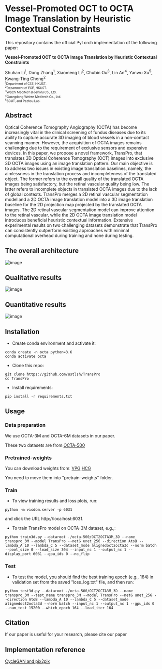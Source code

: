 # Vessel-Promoted OCT to OCTA Image Translation by Heuristic Contextual Constraints

This repository contains the official PyTorch implementation of the following paper:

**Vessel-Promoted OCT to OCTA Image Translation by Heuristic Contextual Constraints**

Shuhan Li<sup>1</sup>, Dong Zhang<sup>1</sup>, Xiaomeng Li<sup>2</sup>, Chubin Ou<sup>3</sup>, Lin An<sup>4</sup>, Yanwu Xu<sup>5</sup>, Kwang-Ting Cheng<sup>2</sup>  
<font size=1><sup>1</sup>Department of CSE, HKUST.</font>  
<font size=1><sup>2</sup>Department of ECE, HKUST.</font>  
<font size=1><sup>3</sup>Weizhi Meditech (Foshan) Co., Ltd.</font>    
<font size=1><sup>4</sup>Guangdong Weiren Meditech Co., Ltd.</font>    
<font size=1><sup>5</sup>SCUT, and Pazhou Lab.</font>    

## Abstract
Optical Coherence Tomography Angiography (OCTA) has become increasingly vital in the clinical screening of fundus diseases due to its ability to capture accurate 3D imaging of blood vessels in a non-contact scanning manner. However, the acquisition of OCTA images remains challenging due to the requirement of exclusive sensors and expensive devices. In this paper, we propose a novel framework, TransPro, that translates 3D Optical Coherence Tomography (OCT) images into exclusive 3D OCTA images using an image translation pattern. Our main objective is to address two issues in existing image translation baselines, namely, the aimlessness in the translation process and incompleteness of the translated object. The former refers to the overall quality of the translated OCTA images being satisfactory, but the retinal vascular quality being low. The latter refers to incomplete objects in translated OCTA images due to the lack of global contexts. TransPro merges a 2D retinal vascular segmentation model and a 2D OCTA image translation model into a 3D image translation baseline for the 2D projection map projected by the translated OCTA images. The 2D retinal vascular segmentation model can improve attention to the retinal vascular, while the 2D OCTA image translation model introduces beneficial heuristic contextual information. Extensive experimental results on two challenging datasets demonstrate that TransPro can consistently outperform existing approaches with minimal computational overhead during training and none during testing.

## The overall architecture
![image](https://github.com/ustlsh/TransPro/blob/main/imgs/framework.png)
## Qualitative results
![image](https://github.com/ustlsh/TransPro/blob/main/imgs/figure3.png)
## Quantitative results
![image](https://github.com/ustlsh/TransPro/blob/main/imgs/result.png)

## Installation

- Create conda environment and activate it:
```
conda create -n octa python=3.6
conda activate octa
```
- Clone this repo:
```
git clone https://github.com/ustlsh/TransPro
cd TransPro
```
- Install requirements:
```
pip install -r requirements.txt
```

## Usage
### Data preparation
We use OCTA-3M and OCTA-6M datasets in our paper. 

These two datasets are from [OCTA-500](https://ieee-dataport.org/open-access/octa-500)

### Pretrained-weights
You can download weights from: [VPG](https://drive.google.com/file/d/1dUf45500QKoO9h9VEDOvFGlN2rxD_853/view?usp=share_link) [HCG](https://drive.google.com/file/d/1eAIt3feAIsr1Wn_f_mnPmYf6iVwwLmyk/view?usp=share_link)

You need to move them into "pretrain-weights" folder.

### Train 
- To view training results and loss plots, run:
```
python -m visdom.server -p 6031
```
and click the URL http://localhost:6031.

- To train TransPro model on OCTA-3M dataset, e.g.,:
```
python train3d.py --dataroot ./octa-500/OCT2OCTA3M_3D --name transpro_3M --model TransPro --netG unet_256 --direction AtoB --lambda_A 10 --lambda_C 5 --dataset_mode alignedoct2octa3d --norm batch --pool_size 0 --load_size 304 --input_nc 1 --output_nc 1 --display_port 6031 --gpu_ids 0 --no_flip
```

### Test
- To test the model, you should find the best training epoch (e.g., 164) in validation set from the saved "loss_log.txt" file, and then run:
```
python test3d.py --dataroot ./octa-500/OCT2OCTA3M_3D --name transpro_3M --test_name transpro_3M --model TransPro --netG unet_256 --direction AtoB --lambda_A 10 --lambda_C 5 --dataset_mode alignedoct2octa3d --norm batch --input_nc 1 --output_nc 1 --gpu_ids 0 --num_test 15200 --which_epoch 164 --load_iter 164
```

## Citation
If our paper is useful for your research, please cite our paper

## Implementation reference
[CycleGAN and pix2pix](https://github.com/junyanz/pytorch-CycleGAN-and-pix2pix)
